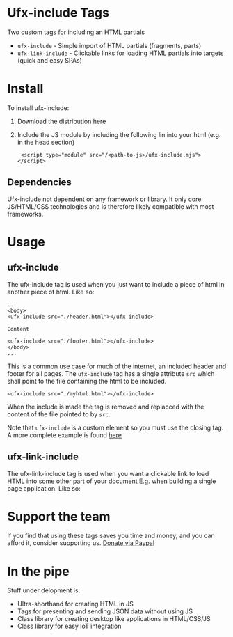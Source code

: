 
# Ufx-include Tags
Two custom tags for including an HTML partials
- `ufx-include` - Simple import of HTML partials (fragments, parts)
- `ufx-link-include` - Clickable links for loading HTML partials into targets (quick and easy SPAs)

# Install
To install ufx-include:
1. Download the distribution here
2. Include the JS module by including the following lin into your html (e.g. in the head section)

        <script type="module" src="/<path-to-js>/ufx-include.mjs"></script>

## Dependencies
Ufx-include not dependent on any framework or library. It only core JS/HTML/CSS technologies and is therefore likely compatible with most frameworks.

# Usage
## ufx-include



The ufx-include tag is used when you just want to include a piece of html in another piece of html. Like so:

    ...
    <body>
    <ufx-include src="./header.html"></ufx-include>

    Content

    <ufx-include src="./footer.html"></ufx-include>
    </body>
    ...

This is a common use case for much of the internet, an included header and footer for all pages.
The `ufx-include` tag has a single attribute `src` which shall point to the file containing the html to be included.

    <ufx-include src="./myhtml.html"></ufx-include>

When the include is made the tag is removed and replacced with the content of the file pointed to by `src`.

Note that `ufx-include` is a custom element so you must use the closing tag.
A more complete example is found [here](/examples/ufx-include)

## ufx-link-include
The ufx-link-include tag is used when you want a clickable link to load HTML into some other part of your document E.g. when building a single page application. Like so:



# Support the team
If you find that using these tags saves you time and money, and you can afford it, consider supporting us. [Donate via Paypal](https://www.paypal.com/donate/?hosted_button_id=6P3N2A2THNDKJ)

# In the pipe
Stuff under delopment is:
- Ultra-shorthand for creating HTML in JS
- Tags for presenting and sending JSON data without using JS
- Class library for creating desktop like applications in HTML/CSS/JS
- Class library for easy IoT integration